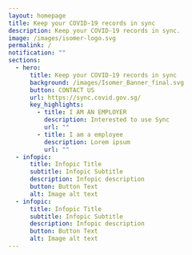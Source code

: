 ```yaml
---
layout: homepage
title: Keep your COVID-19 records in sync
description: Keep your COVID-19 records in sync.
image: /images/isomer-logo.svg
permalink: /
notification: ""
sections:
  - hero:
      title: Keep your COVID-19 records in sync
      background: /images/Isomer_Banner_final.svg
      button: CONTACT US
      url: https://sync.covid.gov.sg/
      key_highlights:
        - title: I AM AN EMPLOYER
          description: Interested to use Sync
          url: ""
        - title: I am a employee
          description: Lorem ipsum
          url: ""
  - infopic:
      title: Infopic Title
      subtitle: Infopic Subtitle
      description: Infopic description
      button: Button Text
      alt: Image alt text
  - infopic:
      title: Infopic Title
      subtitle: Infopic Subtitle
      description: Infopic description
      button: Button Text
      alt: Image alt text
---
```

